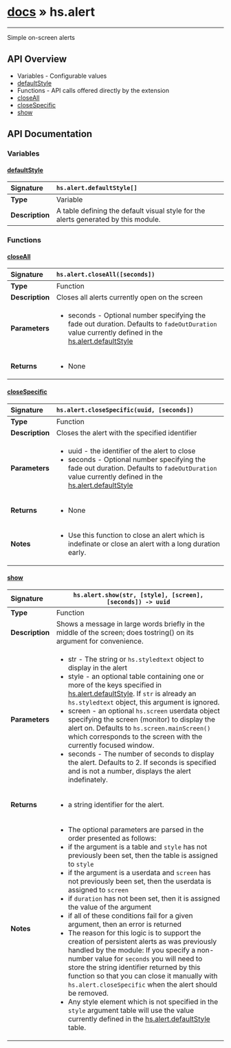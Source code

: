 # [docs](index.md) » hs.alert
---

Simple on-screen alerts

## API Overview
* Variables - Configurable values
 * [defaultStyle](#defaultstyle)
* Functions - API calls offered directly by the extension
 * [closeAll](#closeall)
 * [closeSpecific](#closespecific)
 * [show](#show)

## API Documentation

### Variables

#### [defaultStyle](#defaultstyle)
| <span style="float: left;">**Signature**</span> | <span style="float: left;">`hs.alert.defaultStyle[]` </span>                                                          |
| -----------------------------------------------------|---------------------------------------------------------------------------------------------------------|
| **Type**                                             | Variable                                                                                         |
| **Description**                                      | A table defining the default visual style for the alerts generated by this module.                                                                                         |

### Functions

#### [closeAll](#closeall)
| <span style="float: left;">**Signature**</span> | <span style="float: left;">`hs.alert.closeAll([seconds])` </span>                                                          |
| -----------------------------------------------------|---------------------------------------------------------------------------------------------------------|
| **Type**                                             | Function                                                                                         |
| **Description**                                      | Closes all alerts currently open on the screen                                                                                         |
| **Parameters**                                       | <ul markdown="1"><li markdown="1">seconds - Optional number specifying the fade out duration. Defaults to `fadeOutDuration` value currently defined in the [hs.alert.defaultStyle](#defaultStyle)</li></ul> |
| **Returns**                                          | <ul markdown="1"><li markdown="1">None</li></ul>          |

#### [closeSpecific](#closespecific)
| <span style="float: left;">**Signature**</span> | <span style="float: left;">`hs.alert.closeSpecific(uuid, [seconds])` </span>                                                          |
| -----------------------------------------------------|---------------------------------------------------------------------------------------------------------|
| **Type**                                             | Function                                                                                         |
| **Description**                                      | Closes the alert with the specified identifier                                                                                         |
| **Parameters**                                       | <ul markdown="1"><li markdown="1">uuid    - the identifier of the alert to close</li><li markdown="1">seconds - Optional number specifying the fade out duration. Defaults to `fadeOutDuration` value currently defined in the [hs.alert.defaultStyle](#defaultStyle)</li></ul> |
| **Returns**                                          | <ul markdown="1"><li markdown="1">None</li></ul>          |
| **Notes**                                            | <ul markdown="1"><li markdown="1">Use this function to close an alert which is indefinate or close an alert with a long duration early.</li></ul>                |

#### [show](#show)
| <span style="float: left;">**Signature**</span> | <span style="float: left;">`hs.alert.show(str, [style], [screen], [seconds]) -> uuid` </span>                                                          |
| -----------------------------------------------------|---------------------------------------------------------------------------------------------------------|
| **Type**                                             | Function                                                                                         |
| **Description**                                      | Shows a message in large words briefly in the middle of the screen; does tostring() on its argument for convenience.                                                                                         |
| **Parameters**                                       | <ul markdown="1"><li markdown="1">str     - The string or `hs.styledtext` object to display in the alert</li><li markdown="1">style   - an optional table containing one or more of the keys specified in [hs.alert.defaultStyle](#defaultStyle).  If `str` is already an `hs.styledtext` object, this argument is ignored.</li><li markdown="1">screen  - an optional `hs.screen` userdata object specifying the screen (monitor) to display the alert on.  Defaults to `hs.screen.mainScreen()` which corresponds to the screen with the currently focused window.</li><li markdown="1">seconds - The number of seconds to display the alert. Defaults to 2.  If seconds is specified and is not a number, displays the alert indefinately.</li></ul> |
| **Returns**                                          | <ul markdown="1"><li markdown="1">a string identifier for the alert.</li></ul>          |
| **Notes**                                            | <ul markdown="1"><li markdown="1">The optional parameters are parsed in the order presented as follows:</li><li markdown="1">  if the argument is a table and `style` has not previously been set, then the table is assigned to `style`</li><li markdown="1">  if the argument is a userdata and `screen` has not previously been set, then the userdata is assigned to `screen`</li><li markdown="1">  if `duration` has not been set, then it is assigned the value of the argument</li><li markdown="1">  if all of these conditions fail for a given argument, then an error is returned</li><li markdown="1">The reason for this logic is to support the creation of persistent alerts as was previously handled by the module: If you specify a non-number value for `seconds` you will need to store the string identifier returned by this function so that you can close it manually with `hs.alert.closeSpecific` when the alert should be removed.</li><li markdown="1">Any style element which is not specified in the `style` argument table will use the value currently defined in the [hs.alert.defaultStyle](#defaultStyle) table.</li></ul>                |

